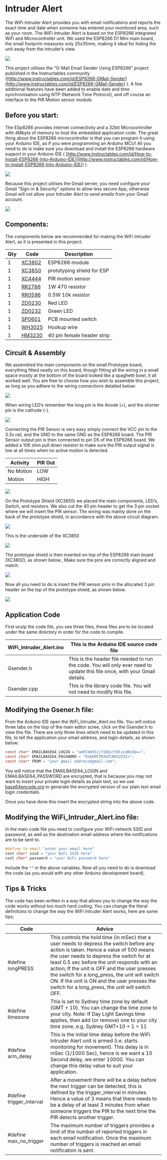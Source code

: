 # Intruder Alert

The WiFi Intruder Alert provides you with email notifications and reports the exact time and date when someone has entered your monitored area, such as your room. The WiFi Intruder Alert is based on the ESP8266 integrated WiFi and Microcontroller unit. We used the ESP8266 D1 Mini main board, the small footprint measures only 25x35mm, making it ideal for hiding the unit away from the intruder’s view.

![](images/wifi-intruder-alert.jpg)

This project utilises the “G-Mail Email Sender Using ESP8266” project published in the Instructables community ([http://www.instructables.com/id/ESP8266-GMail-Sender](http://www.instructables.com/id/ESP8266-GMail-Sender) ). A few additional features have been added to enable date and time synchronisation using NTP (Network Time Protocol), and off course an interface to the PIR Motion sensor module.

## Before you start:

The ESp8266 provides internet connectivity and a 32bit Microcontroller with 4Mbyts of memory to host the embedded application code. The great thing about the ESP8266 microcontroller is that you can program it using your Arduino IDE, as if you were programming an Arduino MCU! All you need to do is make sure you download and install the ESP8266 hardware support in your Arduino IDE ( [http://www.instructables.com/id/How-to-Install-ESP8266-Into-Arduino-IDE/](http://www.instructables.com/id/How-to-Install-ESP8266-Into-Arduino-IDE/) ).

![](images/software.jpg)

Because this project utilises the Gmail server, you need configure your Gmail “Sign-in & Security” options to allow less secure App, otherwise Gmail will not allow your Intruder Alert to send emails from your Gmail account.

![](images/sign-in.jpg)

## Components:

The components below are recommended for making the WiFi Intruder Alert, as it is presented in this project.

|Qty| Code | Description |
|---|---|---|
|1 | [XC3802](http://jaycar.com.au/p/XC3802) | ESP8266 module
|1 | [XC3850](http://jaycar.com.au/p/XC3850) | prototyping shield for ESP
|1 | [XC4444](http://jaycar.com.au/p/XC4444) | PIR motion sensor
|1 | [RR2766](http://jaycar.com.au/p/RR2766) | 1W 470 resistor
|1 | [RR0596](http://jaycar.com.au/p/RR0596) | 0.5W 10k resistor
|1 | [ZD0230](http://jaycar.com.au/p/ZD0230) | Red LED
|1 | [ZD0232](http://jaycar.com.au/p/ZD0232) | Green LED
|1 | [SP0601](http://jaycar.com.au/p/SP0601) | PCB mounted switch
|1 | [WH3025](http://jaycar.com.au/p/WH3025) | Hookup wire
|1 | [HM3230](http://jaycar.com.au/p/HM3230) | 40 pin female header strip

## Circuit & Assembly

We assembled the main components on the small Prototype board, everything fitted neatly on this board, though fitting all the wiring in a small space mostly at the bottom of the board looked like a spaghetti bowl, it all worked well. You are free to choose how you wish to assemble this project, as long as you adhere to the wiring connections detailed below:

![](images/chart.png)

When wiring LED’s remember the long pin is the Anode (+), and the shorter pin is the cathode (-).

![](images/chart2.jpg)

Connecting the PIR Sensor is very easy simply connect the VCC pin to the 3.3v rail, and the GND to the same GND as the ESP8266 board. The PIR Sensor output pin is then connected to pin D5 of the ESP8266 board. We added a 10K ohm pull down resistor to make sure the PIR output signal is low at all times when no active motion is detected.

|Activity|PIR Out
|---|---
|No Motion|LOW
|Motion|HIGH

![](images/step1.jpg)

On the Prototype Shield (XC3850) we placed the main components, LED’s, Switch, and resistors. We also cut the 40 pin header to get the 3 pin socket where we will insert the PIR sensor. The wiring was mainly done on the back of the prototype shield, in accordance with the above circuit diagram.

![](images/underside.jpg) 

This is the underside of the XC3850

![](images/step2.jpg)

The prototype shield is then inserted on-top of the ESP8266 main board (XC3802), as shown below., Make sure the pins are correctly aligned and match.

![](images/step3.jpg)

Now all you need to do is insert the PIR sensor pins in the allocated 3 pin header on the top of the prototype shield, as shown below.

![](images/step4.jpg)

## Application Code

First unzip the code file, you see three files, these files are to be located under the same directory in order for the code to compile.

|WiFi_Intruder_Alert.ino|This is the Arduino IDE source code file
|---|---
|Gsender.h|This is the header file needed to run the code. You will only ever need to update this file once, with your Gmail details.
|Gsender.cpp|This is the library code file. You will not need to modify this file.
## Modifying the Gsener.h file:

From the Arduino IDE open the WiFi_Intruder_Alert.ino file. You will notice three tabs on the tiop of the main editor scree, click on the Gsender.h to view this file. There are only three lines which need to be updated in this file, to tell the application your email address, and login details, as shown below:

```c
const char* EMAILBASE64_LOGIN = "am9lbm91cjY1QGstYWlsLmNvbQ==";
const char* EMAILBASE64_PASSWORD = "RzBkMTVMJHZlNGV2ZXI=";
const char* FROM = "your gmail address@gmail.com";
```

You will notice that the EMAILBASE64_LOGIN and EMAILBASE64_PASSWORD are encrypted, that is because you may not want to insert your private login details as plain text, so we use [base64encode.org](https://www.base64encode.org/)
to generate the encrypted version of our plain text email login credentials.

Once you have done this insert the encrypted string into the above code.

## Modifying the WiFi_Intruder_Alert.ino file:

In the main code file you need to configure your WiFi network SSID and password, as well as the destination email address where the notifications are to be sent to.

```c
#define to email "enter your email here"
cost char* ssid = "your WiFi SSID here"
cost char* password = "your WiFi password here"
```

Include the `""` in the above variables. Now all you need to do is download the code (as you would with any other Arduino development board).

## Tips & Tricks

The code has been written in a way that allows you to change the way the code works without too much hard coding. You can change the literal definitions to change the way the WiFi Intruder Alert works, here are some tips;

| Code | Advice |
|---|---
|#define longPRESS | This controls the hold time (in mSec) that a user needs to depress the switch before any action is taken. Hence a value of 500 means the user needs to depress the switch for at least 0.5 sec before the unit responds with an action; If the unit is OFF and the user presses the switch for a long_press, the unit will switch ON. If the unit is ON and the user presses the switch for a long_press, the unit will switch OFF.
|#define timezone|This is set to Sydney time zone by default (GMT + 10). You can change the time zone to your city. Note: If Day Light Savings time applies, then add (or remove) one to your city time zone, e.g. Sydney GMT+10 + 1 = 11
|#define arm_delay|This is the initial time delay before the WiFi Intruder Alert unit is armed (i.e. starts monitoring for movement). This delay is in mSec (1/1000 Sec), hence is we want a 10 Second delay, we enter 10000. You can change this delay value to suit your application.
|#define trigger_interval|After a movement there will be a delay before the next trigger can be detected, this is defined by the trigger_interval in minutes. Hence a value of 3 means that there needs to be a delay of at least 3 minutes from when someone triggers the PIR to the next time the PIR detects another trigger.
|#define max_no_trigger|The maximum number of triggers provides a limit of the number of reported triggers in each email notification. Once the maximum number of triggers is reached an email notification is sent.
